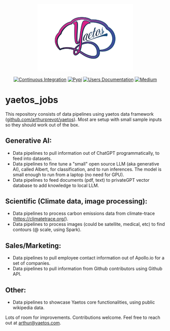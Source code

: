 <p align="center">
	<img src="./docs/images/logo_full_2_transp.png" alt="Yaetos Project" width="300" height="auto"/>
</p>

<div align="center">

[![Continuous Integration](https://github.com/arthurprevot/yaetos_jobs/actions/workflows/pythonapp.yml/badge.svg)](https://github.com/arthurprevot/yaetos_jobs/actions/workflows/pythonapp.yml)
[![Pypi](https://img.shields.io/pypi/v/yaetos.svg)](https://pypi.python.org/pypi/yaetos)
[![Users Documentation](https://img.shields.io/badge/-Users_Docs-blue?style=plastic&logo=readthedocs)](https://yaetos.readthedocs.io/en/latest/)
[![Medium](https://img.shields.io/badge/_-Medium-orange?style=plastic&logo=medium)](https://medium.com/@arthurprevot/yaetos-data-framework-description-ddc71caf6ce)

</div>

# yaetos_jobs
This repository consists of data pipelines using yaetos data framework ([github.com/arthurprevot/yaetos](https://github.com/arthurprevot/yaetos)). Most are setup with small sample inputs so they should work out of the box.

## Generative AI:
 * Data pipelines to pull information out of ChatGPT programmatically, to feed into datasets.
 * Data pipelines to fine tune a "small" open source LLM (aka generative AI), called Albert, for classification, and to run inferences. The model is small enough to run from a laptop (no need for GPU).
 * Data pipelines to feed documents (pdf, text) to privateGPT vector database to add knowledge to local LLM.

## Scientific (Climate data, image processing):
 * Data pipelines to process carbon emissions data from climate-trace (https://climatetrace.org/).
 * Data pipelines to process images (could be satellite, medical, etc) to find contours (@ scale, using Spark).

## Sales/Marketing:
 * Data pipelines to pull employee contact information out of Apollo.io for a set of companies.
 * Data pipelines to pull information from Github contributors using Github API. 

## Other:
 * Data pipelines to showcase Yaetos core functionalities, using public wikipedia data.

Lots of room for improvements. Contributions welcome. Feel free to reach out at arthur@yaetos.com. 